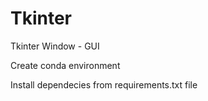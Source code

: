 # Tkinter
Tkinter Window - GUI

Create conda environment 

Install dependecies from requirements.txt file
